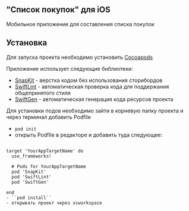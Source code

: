 ## "Список покупок" для iOS  
Мобильное приложение для составления списка покупок

## Установка  
Для запуска проекта необходимо установить [Cocoapods](https://cocoapods.org/)  

Приложение использует следующие библиотеки:  
- [SnapKit](https://github.com/SnapKit/SnapKit) - верстка кодом без использования сторибордов
- [SwiftLint](https://github.com/realm/SwiftLint) - автоматическая проверка кода для поддержания общепринятого стиля 
- [SwiftGen](https://github.com/SwiftGen/SwiftGen) - автоматическая генерация кода ресурсов проекта

Для установки подов необходимо зайти в корневую папку проекта и через терминал добавить Podfile  
- ``pod init``
- открыть Podfile в редакторе и добавить туда следующее:

```platform :ios, '13.0'

target 'YourAppTargetName' do
  use_frameworks!

  # Pods for YourAppTargetName
  pod 'SnapKit'
  pod 'SwiftLint'
  pod 'SwiftGen'
  
end
- ``pod install``  
- открывать проект через xcworkspace
